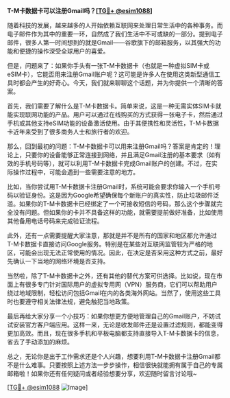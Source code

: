 **T-M卡数据卡可以注册Gmail吗？[[TG💪+ @esim1088](https://t.me/s/esim1088)]**

随着科技的发展，越来越多的人开始依赖互联网来处理日常生活中的各种事务。而电子邮件作为其中的重要一环，自然成了我们生活中不可或缺的一部分。提到电子邮件，很多人第一时间想到的就是Gmail——谷歌旗下的邮箱服务，以其强大的功能和便捷的操作深受全球用户的喜爱。

但是，问题来了：如果你手头有一张T-M卡数据卡（也就是一种虚拟SIM卡或eSIM卡），它能否用来注册Gmail账户呢？这可能是许多人在使用这类新型通信工具时都会产生的好奇心。今天，我们就来聊聊这个话题，并为你提供一个清晰的答案。

首先，我们需要了解什么是T-M卡数据卡。简单来说，这是一种无需实体SIM卡就能实现联网功能的产品。用户可以通过在线购买的方式获得一张电子卡，然后通过手机或其他支持eSIM功能的设备激活使用。由于其便携性和灵活性，T-M卡数据卡近年来受到了很多商务人士和旅行者的欢迎。

那么，回到最初的问题：T-M卡数据卡可以用来注册Gmail吗？答案是肯定的！理论上，只要你的设备能够正常连接到网络，并且满足Gmail注册的基本要求（如有效的手机号码等），就可以利用T-M卡数据卡完成Gmail账户的创建。不过，在实际操作过程中，可能会遇到一些需要注意的地方。

比如，当你尝试用T-M卡数据卡注册Gmail时，系统可能会要求你输入一个手机号码以验证身份。这是因为Google希望确保每个新账户的真实性，防止垃圾邮件泛滥。如果你的T-M卡数据卡已经绑定了一个可接收短信的号码，那么这个步骤就完全没有问题。但如果你的卡并不具备这样的功能，就需要提前做好准备，比如使用其他备用电话号码来完成验证流程。

此外，还有一点需要提醒大家注意，那就是并不是所有的国家和地区都允许通过T-M卡数据卡直接访问Google服务。特别是在某些对互联网监管较为严格的地区，可能会出现无法正常使用的情况。因此，在决定是否采用这种方式之前，最好先确认一下当地的网络环境是否支持。

当然啦，除了T-M卡数据卡之外，还有其他的替代方案可供选择。比如说，现在市面上有很多专门针对国际用户的虚拟专用网（VPN）服务商，它们可以帮助用户绕过地域限制，轻松访问包括Gmail在内的各类海外网站。当然了，使用这些工具时也要遵守相关法律法规，避免触犯当地政策。

最后再给大家分享一个小技巧：如果你想更方便地管理自己的Gmail账户，不妨试试安装官方客户端应用。这样一来，无论是收发邮件还是设置过滤规则，都能变得更加高效。而且，现在很多手机和平板电脑都支持直接导入T-M卡数据卡的信息，省去了手动添加的麻烦。

总之，无论你是出于工作需求还是个人兴趣，想要利用T-M卡数据卡注册Gmail都不是什么难事。只要按照上述方法一步步操作，相信很快就能拥有属于自己的专属邮箱啦！如果你还有任何疑问或者经验想要分享，欢迎随时留言讨论哦~

[[TG💪+ @esim1088](https://t.me/s/esim1088) ![Image](https://i.postimg.cc/4NQfJmqS/Snipaste-2025-05-13-00-14-12.png)]